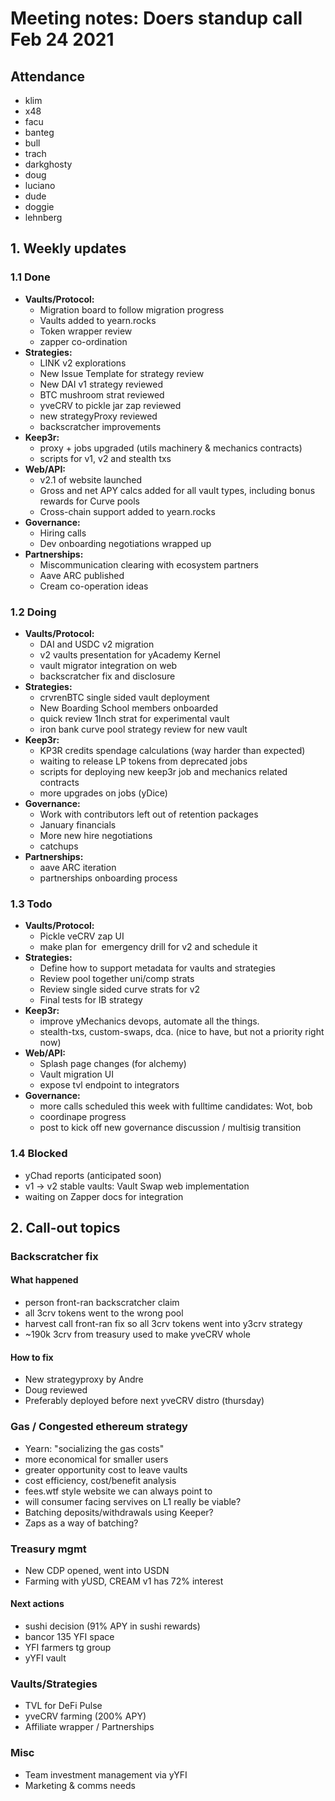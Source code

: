 # Meeting notes: Doers standup call Feb 24 2021

## Attendance

- klim
- x48
- facu
- banteg
- bull
- trach
- darkghosty
- doug
- luciano
- dude
- doggie
- lehnberg

## 1. Weekly updates

### 1.1 Done

- **Vaults/Protocol:**
  - Migration board to follow migration progress
  - Vaults added to yearn.rocks
  - Token wrapper review
  - zapper co-ordination
- **Strategies:**
  - LINK v2 explorations
  - New Issue Template for strategy review
  - New DAI v1 strategy reviewed
  - BTC mushroom strat reviewed
  - yveCRV to pickle jar zap reviewed
  - new strategyProxy reviewed
  - backscratcher improvements
- **Keep3r:**
  - proxy + jobs upgraded (utils machinery & mechanics contracts)
  - scripts for v1, v2 and stealth txs
- **Web/API:**
  - v2.1 of website launched
  - Gross and net APY calcs added for all vault types, including bonus rewards for Curve pools
  - Cross-chain support added to yearn.rocks
- **Governance:**
  - Hiring calls
  - Dev onboarding negotiations wrapped up
- **Partnerships:**
  - Miscommunication clearing with ecosystem partners
  - Aave ARC published
  - Cream co-operation ideas

### 1.2 Doing

- **Vaults/Protocol:**
  - DAI and USDC v2 migration
  - v2 vaults presentation for yAcademy Kernel
  - vault migrator integration on web
  - backscratcher fix and disclosure
- **Strategies:**
  - crvrenBTC single sided vault deployment
  - New Boarding School members onboarded
  - quick review 1Inch strat for experimental vault
  - iron bank curve pool strategy review for new vault
- **Keep3r:**
  - KP3R credits spendage calculations (way harder than expected)
  - waiting to release LP tokens from deprecated jobs
  - scripts for deploying new keep3r job and mechanics related contracts
  - more upgrades on jobs (yDice)
- **Governance:**
  - Work with contributors left out of retention packages
  - January financials
  - More new hire negotiations
  - catchups
- **Partnerships:**
  - aave ARC iteration
  - partnerships onboarding process

### 1.3 Todo

- **Vaults/Protocol:**
  - Pickle veCRV zap UI
  - make plan for  emergency drill for v2 and schedule it
- **Strategies:**
  - Define how to support metadata for vaults and strategies
  - Review pool together uni/comp strats
  - Review single sided curve strats for v2
  - Final tests for IB strategy
- **Keep3r:**
  - improve yMechanics devops, automate all the things.
  - stealth-txs, custom-swaps, dca. (nice to have, but not a priority right now)
- **Web/API:**
  - Splash page changes (for alchemy)
  - Vault migration UI
  - expose tvl endpoint to integrators
- **Governance:**
  - more calls scheduled this week with fulltime candidates: Wot, bob
  - coordinape progress
  - post to kick off new governance discussion / multisig transition

### 1.4 Blocked

- yChad reports (anticipated soon)
- v1 -> v2 stable vaults: Vault Swap web implementation
- waiting on Zapper docs for integration

## 2. Call-out topics

### Backscratcher fix

#### What happened

- person front-ran backscratcher claim
- all 3crv tokens went to the wrong pool
- harvest call front-ran fix so all 3crv tokens went into y3crv strategy
- ~190k 3crv from treasury used to make yveCRV whole

#### How to fix

- New strategyproxy by Andre
- Doug reviewed
- Preferably deployed before next yveCRV distro (thursday)

### Gas / Congested ethereum strategy

- Yearn: "socializing the gas costs"
- more economical for smaller users
- greater opportunity cost to leave vaults
- cost efficiency, cost/benefit analysis
- fees.wtf style website we can always point to
- will consumer facing servives on L1 really be viable?
- Batching deposits/withdrawals using Keeper?
- Zaps as a way of batching?

### Treasury mgmt

- New CDP opened, went into USDN
- Farming with yUSD, CREAM v1 has 72% interest

#### Next actions

- sushi decision (91% APY in sushi rewards)
- bancor 135 YFI space
- YFI farmers tg group
- yYFI vault

### Vaults/Strategies

- TVL for DeFi Pulse
- yveCRV farming (200% APY)
- Affiliate wrapper / Partnerships

### Misc

- Team investment management via yYFI
- Marketing & comms needs
